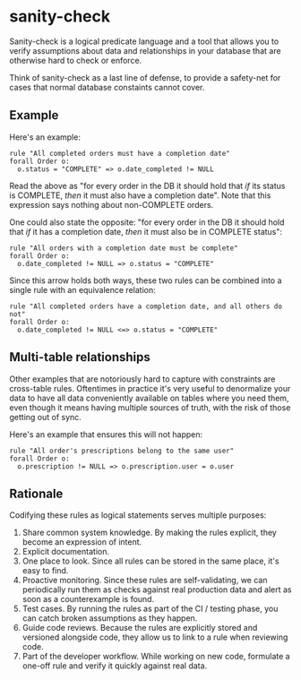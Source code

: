 # sanity-check

Sanity-check is a logical predicate language and a tool that allows you to
verify assumptions about data and relationships in your database that are
otherwise hard to check or enforce.

Think of sanity-check as a last line of defense, to provide a safety-net for
cases that normal database constaints cannot cover.


## Example

Here's an example:

```
rule "All completed orders must have a completion date"
forall Order o:
  o.status = "COMPLETE" => o.date_completed != NULL
```

Read the above as "for every order in the DB it should hold that _if_ its
status is COMPLETE, _then_ it must also have a completion date".  Note that
this expression says nothing about non-COMPLETE orders.

One could also state the opposite: "for every order in the DB it should hold
that _if_ it has a completion date, _then_ it must also be in COMPLETE status":

```
rule "All orders with a completion date must be complete"
forall Order o:
  o.date_completed != NULL => o.status = "COMPLETE"
```

Since this arrow holds both ways, these two rules can be combined into a single
rule with an equivalence relation:

```
rule "All completed orders have a completion date, and all others do not"
forall Order o:
  o.date_completed != NULL <=> o.status = "COMPLETE"
```


## Multi-table relationships

Other examples that are notoriously hard to capture with constraints are
cross-table rules.  Oftentimes in practice it's very useful to denormalize your
data to have all data conveniently available on tables where you need them,
even though it means having multiple sources of truth, with the risk of those
getting out of sync.

Here's an example that ensures this will not happen:

```
rule "All order's prescriptions belong to the same user"
forall Order o:
  o.prescription != NULL => o.prescription.user = o.user
```


## Rationale

Codifying these rules as logical statements serves multiple purposes:

1. Share common system knowledge.  By making the rules explicit, they become an
   expression of intent.
2. Explicit documentation.
3. One place to look.  Since all rules can be stored in the same place, it's
   easy to find.
4. Proactive monitoring.  Since these rules are self-validating, we can
   periodically run them as checks against real production data and alert as
   soon as a counterexample is found.
5. Test cases.  By running the rules as part of the CI / testing phase, you can
   catch broken assumptions as they happen.
6. Guide code reviews.  Because the rules are explicitly stored and versioned
   alongside code, they allow us to link to a rule when reviewing code.
7. Part of the developer workflow.  While working on new code, formulate
   a one-off rule and verify it quickly against real data.

